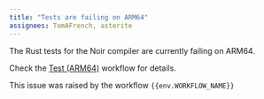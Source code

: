 ```yaml
---
title: "Tests are failing on ARM64"
assignees: TomAFrench, asterite
---
```


The Rust tests for the Noir compiler are currently failing on ARM64.

Check the [Test (ARM64)]({{env.WORKFLOW_URL}}) workflow for details.

This issue was raised by the workflow `{{env.WORKFLOW_NAME}}`
